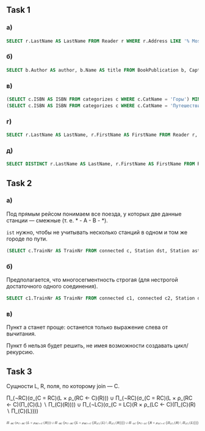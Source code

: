 ## Task 1

### а)

``` sql
SELECT r.LastName AS LastName FROM Reader r WHERE r.Address LIKE '% Moscow, %';
```

### б)

``` sql
SELECT b.Author AS author, b.Name AS title FROM BookPublication b, Capture c, Reader r WHERE r.FirstName = 'Иван' AND r.LastName = 'Иванов' AND c.ReaderID = r.ReaderID AND c.ISBN = b.ISBN;
```

### в)

``` sql
(SELECT c.ISBN AS ISBN FROM categorizes c WHERE c.CatName = 'Горы') MINUS
(SELECT c.ISBN AS ISBN FROM categorizes c WHERE c.CatName = 'Путешествия');
```

### г)

``` sql
SELECT r.LastName AS LastName, r.FirstName AS FirstName FROM Reader r, Capture c WHERE r.ReaderID = c.ReaderID AND c.ReturnDate < CURRENT_DATE();
```

### д)

``` sql
SELECT DISTINCT r.LastName AS LastName, r.FirstName AS FirstName FROM Reader r, Capture c, (SELECT c.ISBN as ISBN FROM Capture c, Reader r WHERE r.FirstName = 'Иван' AND r.LastName = 'Иванов' AND c.ReaderID = r.ReaderID) o WHERE c.ReaderID = r.ReaderID AND c.ISBN = o.ISBN AND NOT (r.FirstName = 'Иван' AND r.LastName = 'Иванов');
```

## Task 2

### а)

Под прямым рейсом понимаем все поезда, у которых две данные станции — смежные (т. е. \* - A - B - \*).

`ist` нужно, чтобы не учитывать несколько станций в одном и том же городе по пути.

``` sql
(SELECT c.TrainNr AS TrainNr FROM connected c, Station dst, Station ast WHERE c.DepartureStation = dst.Name AND c.ArrivalStation = ast.Name AND dst.CityName = 'Москва' AND ast.CityName = 'Тверь') MINUS (SELECT c1.TrainNr AS TrainNr FROM connected c1, connected c2, Station dst, Station ist, Station ast WHERE c1.DepartureStation = dst.Name AND c1.ArrivalStation = ist.Name AND c2.ArrivalStation = ast.Name AND c1.ArrivalStation = c2.DepartureStation AND c1.TrainNr = c2.TrainNr AND dst.CityName = 'Москва' AND NOT ist.CityName = dst.CityName AND NOT ist.CityName = ast.CityName AND ast.CityName = 'Тверь');
```

### б)

Предполагается, что многосегментность строгая (для нестрогой достаточного одного соединения).

``` sql
SELECT c1.TrainNr AS TrainNr FROM connected c1, connected c2, Station dst, Station ast WHERE c1.DepartureStation = dst.Name AND c2.ArrivalStation = ast.Name AND c1.ArrivalStation = c2.DepartureStation AND c1.TrainNr = c2.TrainNr AND dst.CityName = 'Москва' AND ast.CityName = 'Санкт-Петербург' AND DAY(c1.Departure) = DAY(c2.Arrival);
```

### в)

Пункт а станет проще: останется только выражение слева от вычитания.

Пункт б нельзя будет решить, не имея возможности создавать цикл/рекурсию.

## Task 3

Сущности L, R, поля, по которому join — C.

Π\_(¬RC)(σ\_(C = RC)(L × ρ\_(RC ← C)(R))) ∪ Π\_(¬RC)(σ\_(C = RC)(L × ρ\_(RC ← C)(Π\_(C)(L) ∖ Π\_(C)(R)))) ∪ Π\_(¬LC)(σ\_(C = LC)(R × ρ\_(LC ← C)(Π\_(C)(R) ∖ Π\_(C)(L))))

![Render](task3.svg)
